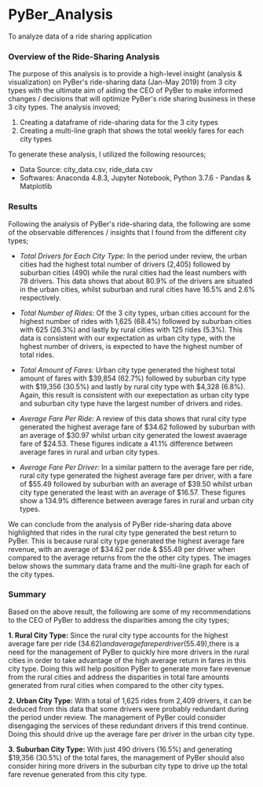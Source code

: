 # PyBer_Analysis
To analyze data of a ride sharing application

### Overview of the Ride-Sharing Analysis

The purpose of this analysis is to provide a high-level insight (analysis & visualization) on PyBer's ride-sharing data (Jan-May 2019) from 3 city types with the ultimate aim of aiding the CEO of PyBer to make informed changes / decisions that will optimize PyBer's ride sharing business in these 3 city types. The analysis invoved;

  1. Creating a dataframe of ride-sharing data for the 3 city types
  2. Creating a multi-line graph that shows the total weekly fares for each city types

To generate these analysis, I utilized the following resources;

  - Data Source: city_data.csv, ride_data.csv
  - Softwares: Anaconda 4.8.3, Jupyter Notebook, Python 3.7.6 - Pandas & Matplotlib
  
### Results
  
Following the analysis of PyBer's ride-sharing data, the following are some of the observable differences / insights that I found from the different city types;  

- _Total Drivers for Each City Type:_ In the period under review, the urban cities had the highest total number of drivers (2,405) followed by suburban cities (490) while the rural cities had the least numbers with 78 drivers. This data shows that about 80.9% of the drivers are situated in the urban cities, whilst suburban and rural cities have 16.5% and 2.6% respectively.

- _Total Number of Rides:_ Of the 3 city types, urban cities account for the highest number of rides with 1,625 (68.4%) followed by suburban cities with 625 (26.3%) and lastly by rural cities with 125 rides (5.3%). This data is consistent with our expectation as urban city type, with the hghest number of drivers, is expected to have the highest number of total rides.

- _Total Amount of Fares:_ Urban city type generated the highest total amount of fares with $39,854 (62.7%) followed by suburban city type with $19,356 (30.5%) and lastly by rural city type with $4,328 (6.8%). Again, this result is consistent with our exepectation as urban city type and suburban city type have the largest number of drivers and rides.  

- _Average Fare Per Ride:_ A review of this data shows that rural city type generated the highest average fare of $34.62 followed by suburban with an average of $30.97 whilst urban city generated the lowest avaerage fare of $24.53. These figures indicate a 41.1% difference between average fares in rural and urban city types. 

- _Average Fare Per Driver:_ In a similar pattern to the average fare per ride, rural city type generated the highest average fare per driver, with a fare of $55.49 followed by suburban with an average of $39.50 whilst urban city type generated the least with an average of $16.57. These figures show a 134.9% difference between average fares in rural and urban city types. 

We can conclude from the analysis of PyBer ride-sharing data above highlighted that rides in the rural city type generated the best return to PyBer. This is because rural city type generated the highest average fare revenue, with an average of $34.62 per ride & $55.49 per driver when compared to the average returns from the the other city types. The images below shows the summary data frame and the multi-line graph for each of the city types.


### Summary
  
Based on the above result, the following are some of my recommendations to the CEO of PyBer to address the disparities among the city types;

__1. Rural City Type:__ Since the rural city type accounts for the highest average fare per ride ($34.62) and average fare per driver ($55.49),there is a need for the management of PyBer to quickly hire more drivers in the rural cities in order to take advantage of the high average return in fares in this city type. Doing this will help position PyBer to generate more fare revenue from the rural cities and address the disparities in total fare amounts generated from rural cities when compared to the other city types.

__2. Urban City Type:__ With a total of 1,625 rides from 2,409 drivers, it can be deduced from this data that some drivers were probably redundant during the period under review. The management of PyBer could consider disengaging the services of these redundant drivers if this trend continue. Doing this should drive up the average fare per driver in the urban city type.

__3. Suburban City Type:__ With just 490 drivers (16.5%) and generating $19,356 (30.5%) of the total fares, the management of PyBer should also consider hiring more drivers in the suburban city type to drive up the total fare revenue generated from this city type.